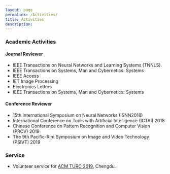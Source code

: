 ```yaml
---
layout: page
permalink: /Activities/
title: Activities
description: 
---
```


### Academic Activities

#### Journal Reviewer

-  IEEE Transactions on Neural Networks and Learning Systems (TNNLS).
-  IEEE Transactions on Systems, Man and Cybernetics: Systems
-  IEEE Access
-  IET Image Processing
-  Electronics Letters
-  IEEE Transactions on Systems, Man and Cybernetics: Systems

#### Conference Reviewer

- 15th International Symposium on Neural Networks (ISNN2018)
- International Conference on Tools with Artificial Intelligence (ICTAI) 2018
- Chinese Conference on Pattern Recognition and Computer Vision (PRCV) 2019
- The 9th Pacific-Rim Symposium on Image and Video Technology (PSIVT) 2019


### Service

- Volunteer service for [ACM TURC 2019](http://acmturc.com/2019/cn/index.html), Chengdu.

